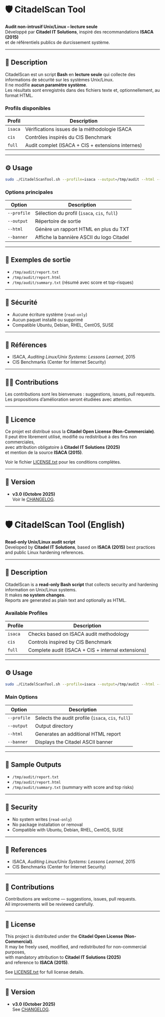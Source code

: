 # 🛡️ CitadelScan Tool

**Audit non-intrusif Unix/Linux – lecture seule**  
Développé par **Citadel IT Solutions**, inspiré des recommandations **ISACA (2015)**  
et de référentiels publics de durcissement système.

---

## 📖 Description

CitadelScan est un script **Bash** en **lecture seule** qui collecte des informations
de sécurité sur les systèmes Unix/Linux.  
Il ne modifie **aucun paramètre système**.  
Les résultats sont enregistrés dans des fichiers texte et, optionnellement, au format HTML.

### Profils disponibles

| Profil | Description |
|--------|--------------|
| `isaca` | Vérifications issues de la méthodologie ISACA |
| `cis`   | Contrôles inspirés du CIS Benchmark |
| `full`  | Audit complet (ISACA + CIS + extensions internes) |

---

## ⚙️ Usage

```bash
sudo ./CitadelScanTool.sh --profile=isaca --output=/tmp/audit --html --banner=auto
```

### Options principales

| Option | Description |
|--------|--------------|
| `--profile` | Sélection du profil (`isaca`, `cis`, `full`) |
| `--output` | Répertoire de sortie |
| `--html` | Génère un rapport HTML en plus du TXT |
| `--banner` | Affiche la bannière ASCII du logo Citadel |

---

## 🧾 Exemples de sortie

- `/tmp/audit/report.txt`
- `/tmp/audit/report.html`
- `/tmp/audit/summary.txt` (résumé avec score et top-risques)

---

## 🔐 Sécurité

- Aucune écriture système (`read-only`)
- Aucun paquet installé ou supprimé
- Compatible Ubuntu, Debian, RHEL, CentOS, SUSE

---

## 🧩 Références

- ISACA, *Auditing Linux/Unix Systems: Lessons Learned*, 2015  
- CIS Benchmarks (Center for Internet Security)

---

## 🤝🏾 Contributions

Les contributions sont les bienvenues : suggestions, issues, pull requests.  
Les propositions d’amélioration seront étudiées avec attention.

---

## 🪪 Licence

Ce projet est distribué sous la **Citadel Open License (Non-Commerciale)**.  
Il peut être librement utilisé, modifié ou redistribué à des fins non commerciales,  
avec attribution obligatoire à **Citadel IT Solutions (2025)**  
et mention de la source **ISACA (2015)**.

Voir le fichier [LICENSE.txt](LICENSE.txt) pour les conditions complètes.

---

## 📅 Version

- **v3.0 (Octobre 2025)**  
  Voir le [CHANGELOG](CHANGELOG.md).

---

# 🛡️ CitadelScan Tool (English)

**Read-only Unix/Linux audit script**  
Developed by **Citadel IT Solutions**, based on **ISACA (2015)** best practices  
and public Linux hardening references.

---

## 📖 Description

CitadelScan is a **read-only Bash script** that collects security and hardening
information on Unix/Linux systems.  
It makes **no system changes**.  
Reports are generated as plain text and optionally as HTML.

### Available Profiles

| Profile | Description |
|----------|--------------|
| `isaca` | Checks based on ISACA audit methodology |
| `cis` | Controls inspired by CIS Benchmark |
| `full` | Complete audit (ISACA + CIS + internal extensions) |

---

## ⚙️ Usage

```bash
sudo ./CitadelScanTool.sh --profile=isaca --output=/tmp/audit --html --banner=auto
```

### Main Options

| Option | Description |
|---------|-------------|
| `--profile` | Selects the audit profile (`isaca`, `cis`, `full`) |
| `--output` | Output directory |
| `--html` | Generates an additional HTML report |
| `--banner` | Displays the Citadel ASCII banner |

---

## 🧾 Sample Outputs

- `/tmp/audit/report.txt`
- `/tmp/audit/report.html`
- `/tmp/audit/summary.txt` (summary with score and top risks)

---

## 🔐 Security

- No system writes (`read-only`)
- No package installation or removal
- Compatible with Ubuntu, Debian, RHEL, CentOS, SUSE

---

## 🧩 References

- ISACA, *Auditing Linux/Unix Systems: Lessons Learned*, 2015  
- CIS Benchmarks (Center for Internet Security)

---

## 🤝 Contributions

Contributions are welcome — suggestions, issues, pull requests.  
All improvements will be reviewed carefully.

---

## 🪪 License

This project is distributed under the **Citadel Open License (Non-Commercial)**.  
It may be freely used, modified, and redistributed for non-commercial purposes,  
with mandatory attribution to **Citadel IT Solutions (2025)**  
and reference to **ISACA (2015)**.

See [LICENSE.txt](LICENSE.txt) for full license details.

---

## 📅 Version

- **v3.0 (October 2025)**  
  See [CHANGELOG](CHANGELOG.md).
